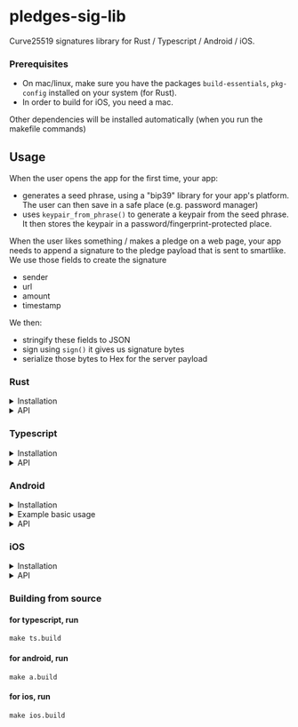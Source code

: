 # pledges-sig-lib

Curve25519 signatures library for Rust / Typescript / Android / iOS.

### Prerequisites

- On mac/linux, make sure you have the packages `build-essentials`, `pkg-config` installed on your system (for Rust).
- In order to build for iOS, you need a mac.

Other dependencies will be installed automatically (when you run the makefile commands)

## Usage

When the user opens the app for the first time, your app:

- generates a seed phrase, using a "bip39" library for your app's platform.
  The user can then save in a safe place (e.g. password manager)
- uses `keypair_from_phrase()` to generate a keypair from the seed phrase.
  It then stores the keypair in a password/fingerprint-protected place.

When the user likes something / makes a pledge on a web page, your app needs to append a signature to the pledge payload that is sent to smartlike. We use those fields to create the signature

- sender
- url
- amount
- timestamp

We then:

- stringify these fields to JSON
- sign using `sign()` it gives us signature bytes
- serialize those bytes to Hex for the server payload

### Rust

<details>
  <summary>Installation</summary>
  <p>
  In your project's `Cargo.toml`, add the following line under `[dependencies]`:

```toml
ed25519xp = { git="ssh://git@github.com:pacio-core/pledges-sig-lib.git" }
```

  </p>
</details>

<details>
  <summary>API</summary>
  <p> 
    See docs.rs
  </p>
</details>

### Typescript

<details>
  <summary>Installation</summary>
  <ol>
    <li>
    </li>
  </ol>
</details>

<details>
  <summary>API</summary>
  // TODO
  <ul> 
    <li>generateKeyPair(seed) -> KeyPair</li>
    <li>sign(privateKey, message, [random]) -> Signature</li>
    <li>verify(publicKey, message, signature) -> true | false</li>
    <li>serializeKeyPair(keyPair) -> String</li>
    <li>deserializeKeyPair(String) -> KeyPair</li>
  </ul>
</details>

### Android

<details>
  <summary>Installation</summary>
  <div>In short: Create new library, then copy some files from this repo into it</div>
  <ol>
    <li>in android studio go to file>new>import module</li>
    <li>locate pledges>ExampleAndoridApp>ed25519lib</li>
    <li>import it into project as a module</li>
    <li>in build.gradle(ed25519) change minSdkVersion and targetSdk version to match your app versions</li>
    <li>in build.gradle(app) add 
      <pre><code>
      dependencies {
          implementation project(':ed25519lib')
      } 
      </code></pre>
    </li>
    <li>dependencies { implementation project(':ed25519lib') }</li>
    <li>sync project </li>
  </ol>
</details>

<details>
  <summary>Example basic usage</summary>
  In an Activity, import both the functions you need and loadLibEd25519(), and do:
  <pre><code>
    import com.pacio.ed25519lib.keypairFromPhrase
    import com.pacio.ed25519lib.loadLibEd25519
    class MainActivity : AppCompatActivity() {
        override fun onCreate(savedInstanceState: Bundle?) {
            super.onCreate(savedInstanceState)
            setContentView(R.layout.activity_main)
            setSupportActionBar(toolbar)
            loadLibEd25519()
            findViewById<TextView>(R.id.txt).let {
                it?.text = keypairFromPhrase("Hello Josip !")
            }
        }
        override fun onCreateOptionsMenu(menu: Menu): Boolean {
            // Inflate the menu; this adds items to the action bar if it is present.
            menuInflater.inflate(R.menu.menu_main, menu)
            return true
        }
        override fun onOptionsItemSelected(item: MenuItem): Boolean {
            // Handle action bar item clicks here. The action bar will
            // automatically handle clicks on the Home/Up button, so long
            // as you specify a parent activity in AndroidManifest.xml.
            return when (item.itemId) {
                R.id.action_settings -> true
                else -> super.onOptionsItemSelected(item)
            }
        }
    }
  </code></pre>
</details>

<details>
  <summary>API</summary>
  <ul>
    <li>keypair_from_phrase(phrase_utf8: JString) -> (keyPair: JByteArray)</li>
    <li>pubKey_from_pair_bytes(keypair: JByteArray) -> (pubKey: JByteArray)</li>
    <li>sign(message: JByteArray, keypair: JByteArray) -> (signature: JByteArray)</li>
    <li>verify(message: JByteArray, pubKey: JByteArray, sig: JByteArray) -> (isValid: boolean)</li>
    <li>seed_from_phrase(phrase_utf8: JString) -> (seed_bytes: JByteArray)</li>
  </ul>
</details>

### iOS

<details>
  <summary>Installation</summary>
  <ul>
    <li>copy `ios/libs/` and `ios/include/` into the top of you folder</li>
    <li>
    In Xcode, in your project settings -> General -> Frameworks, libraries, and embedded content, <br/>
        add the file `ios/libs/libed25519xp.a` (if it doesn't appear, add it a second time)
    </li>
    <li>
        In Xcode, in your project settings -> Build Settings, <br/>
        <ul>
            <li>set `Header Search Paths` to `../include`</li>
            <li>set `Library Search Paths` to `../libs`</li>
            <li>set `Objective-C Bridging Header` to `../include`</li>
        </ul>
    </li>

  </ul>
</details>

<details>
  <summary>API</summary>
  <ul>
    <li>keypair_from_phrase(phrase_utf8: RustByteSlice) -> (keyPair: RustByteSlice)</li>
    <li>pubKey_from_pair_bytes(keypair: RustByteSlice) -> (pubKey: RustByteSlice)</li>
    <li>sign(message: RustByteSlice, keypair: RustByteSlice) -> (signature: RustByteSlice)</li>
    <li>verify(message: RustByteSlice, pubKey: RustByteSlice, sig: RustByteSlice) -> (isValid: bool)</li>
  </ul>
</details>

### Building from source

#### for typescript, run

```shell
make ts.build
```

#### for android, run

```shell
make a.build
```

#### for ios, run

```shell
make ios.build
```

